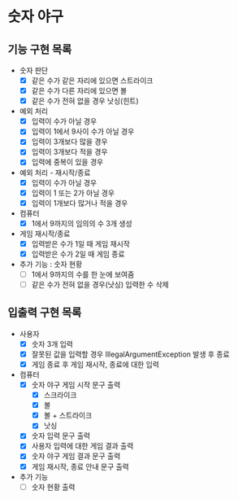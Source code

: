 # 숫자 야구

## 기능 구현 목록

- 숫자 판단
  - [x] 같은 수가 같은 자리에 있으면 스트라이크
  - [x] 같은 수가 다른 자리에 있으면 볼
  - [x] 같은 수가 전혀 없을 경우 낫싱(힌트)
- 예외 처리
  - [x] 입력이 수가 아닐 경우
  - [x] 입력이 1에서 9사이 수가 아닐 경우
  - [x] 입력이 3개보다 많을 경우
  - [x] 입력이 3개보다 적을 경우
  - [x] 입력에 중복이 있을 경우
- 예외 처리 - 재시작/종료
  - [x] 입력이 수가 아닐 경우
  - [x] 입력이 1 또는 2가 아닐 경우
  - [x] 입력이 1개보다 많거나 적을 경우
- 컴퓨터
  - [x] 1에서 9까지의 임의의 수 3개 생성
- 게임 재시작/종료
  - [x] 입력받은 수가 1일 때 게임 재시작
  - [x] 입력받은 수가 2일 때 게임 종료
- 추가 기능 : 숫자 현황
  - [ ] 1에서 9까지의 수를 한 눈에 보여줌
  - [ ] 같은 수가 전혀 없을 경우(낫싱) 입력한 수 삭제

## 입출력 구현 목록

- 사용자
  - [x] 숫자 3개 입력
  - [x] 잘못된 값을 입력할 경우 IllegalArgumentException 발생 후 종료
  - [x] 게임 종료 후 게임 재시작, 종료에 대한 입력
- 컴퓨터
  - [x] 숫자 야구 게임 시작 문구 출력
    - [x] 스크라이크
    - [x] 볼
    - [x] 볼 + 스트라이크
    - [x] 낫싱
  - [x] 숫자 입력 문구 출력
  - [x] 사용자 입력에 대한 게임 결과 출력
  - [x] 숫자 야구 게임 결과 문구 출력
  - [x] 게임 재시작, 종료 안내 문구 출력
- 추가 기능
  - [ ] 숫자 현황 출력